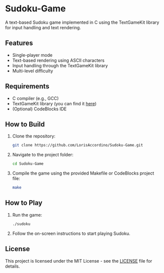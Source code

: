 # Sudoku-Game
A text-based Sudoku game implemented in C using the TextGameKit library for input handling and text rendering.

## Features
- Single-player mode
- Text-based rendering using ASCII characters
- Input handling through the TextGameKit library
- Multi-level difficulty

## Requirements
- C compiler (e.g., GCC)
- TextGameKit library (you can find it [here](https://github.com/LorisAccordino/TextGameKit))
- (Optional) CodeBlocks IDE

## How to Build
1. Clone the repository:
    ```bash
    git clone https://github.com/LorisAccordino/Sudoku-Game.git
    ```
2. Navigate to the project folder:
    ```bash
    cd Sudoku-Game
    ```
3. Compile the game using the provided Makefile or CodeBlocks project file:
    ```bash
    make
    ```

## How to Play
1. Run the game:
    ```bash
    ./sudoku
    ```
2. Follow the on-screen instructions to start playing Sudoku.

## License
This project is licensed under the MIT License - see the [LICENSE](LICENSE) file for details.